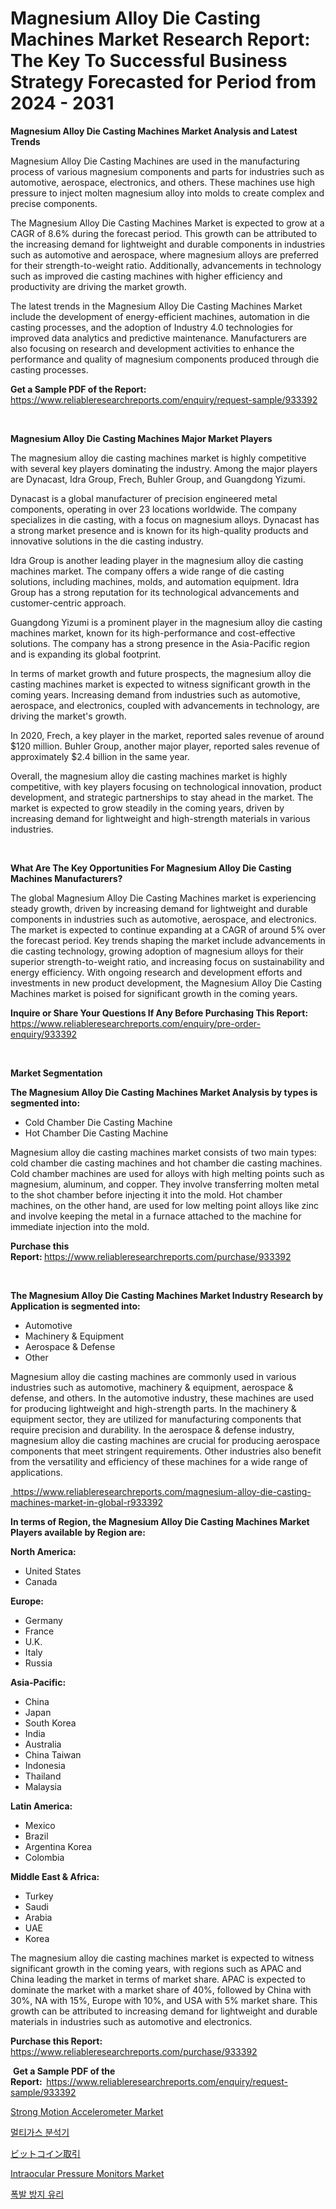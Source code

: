 <p><h1>Magnesium Alloy Die Casting Machines Market Research Report: The Key To Successful Business Strategy Forecasted for Period from 2024 - 2031</h1></p><p><strong>Magnesium Alloy Die Casting Machines Market Analysis and Latest Trends</strong></p>
<p><p>Magnesium Alloy Die Casting Machines are used in the manufacturing process of various magnesium components and parts for industries such as automotive, aerospace, electronics, and others. These machines use high pressure to inject molten magnesium alloy into molds to create complex and precise components.</p><p>The Magnesium Alloy Die Casting Machines Market is expected to grow at a CAGR of 8.6% during the forecast period. This growth can be attributed to the increasing demand for lightweight and durable components in industries such as automotive and aerospace, where magnesium alloys are preferred for their strength-to-weight ratio. Additionally, advancements in technology such as improved die casting machines with higher efficiency and productivity are driving the market growth.</p><p>The latest trends in the Magnesium Alloy Die Casting Machines Market include the development of energy-efficient machines, automation in die casting processes, and the adoption of Industry 4.0 technologies for improved data analytics and predictive maintenance. Manufacturers are also focusing on research and development activities to enhance the performance and quality of magnesium components produced through die casting processes.</p></p>
<p><strong>Get a Sample PDF of the Report:&nbsp;</strong> <a href="https://www.reliableresearchreports.com/enquiry/request-sample/933392">https://www.reliableresearchreports.com/enquiry/request-sample/933392</a></p>
<p>&nbsp;</p>
<p><strong>Magnesium Alloy Die Casting Machines Major Market Players</strong></p>
<p><p>The magnesium alloy die casting machines market is highly competitive with several key players dominating the industry. Among the major players are Dynacast, Idra Group, Frech, Buhler Group, and Guangdong Yizumi.</p><p>Dynacast is a global manufacturer of precision engineered metal components, operating in over 23 locations worldwide. The company specializes in die casting, with a focus on magnesium alloys. Dynacast has a strong market presence and is known for its high-quality products and innovative solutions in the die casting industry.</p><p>Idra Group is another leading player in the magnesium alloy die casting machines market. The company offers a wide range of die casting solutions, including machines, molds, and automation equipment. Idra Group has a strong reputation for its technological advancements and customer-centric approach.</p><p>Guangdong Yizumi is a prominent player in the magnesium alloy die casting machines market, known for its high-performance and cost-effective solutions. The company has a strong presence in the Asia-Pacific region and is expanding its global footprint.</p><p>In terms of market growth and future prospects, the magnesium alloy die casting machines market is expected to witness significant growth in the coming years. Increasing demand from industries such as automotive, aerospace, and electronics, coupled with advancements in technology, are driving the market's growth.</p><p>In 2020, Frech, a key player in the market, reported sales revenue of around $120 million. Buhler Group, another major player, reported sales revenue of approximately $2.4 billion in the same year.</p><p>Overall, the magnesium alloy die casting machines market is highly competitive, with key players focusing on technological innovation, product development, and strategic partnerships to stay ahead in the market. The market is expected to grow steadily in the coming years, driven by increasing demand for lightweight and high-strength materials in various industries.</p></p>
<p>&nbsp;</p>
<p><strong>What Are The Key Opportunities For Magnesium Alloy Die Casting Machines Manufacturers?</strong></p>
<p><p>The global Magnesium Alloy Die Casting Machines market is experiencing steady growth, driven by increasing demand for lightweight and durable components in industries such as automotive, aerospace, and electronics. The market is expected to continue expanding at a CAGR of around 5% over the forecast period. Key trends shaping the market include advancements in die casting technology, growing adoption of magnesium alloys for their superior strength-to-weight ratio, and increasing focus on sustainability and energy efficiency. With ongoing research and development efforts and investments in new product development, the Magnesium Alloy Die Casting Machines market is poised for significant growth in the coming years.</p></p>
<p><strong>Inquire or Share Your Questions If Any Before Purchasing This Report:</strong> <a href="https://www.reliableresearchreports.com/enquiry/pre-order-enquiry/933392">https://www.reliableresearchreports.com/enquiry/pre-order-enquiry/933392</a></p>
<p>&nbsp;</p>
<p><strong>Market Segmentation</strong></p>
<p><strong>The Magnesium Alloy Die Casting Machines Market Analysis by types is segmented into:</strong></p>
<p><ul><li>Cold Chamber Die Casting Machine</li><li>Hot Chamber Die Casting Machine</li></ul></p>
<p><p>Magnesium alloy die casting machines market consists of two main types: cold chamber die casting machines and hot chamber die casting machines. Cold chamber machines are used for alloys with high melting points such as magnesium, aluminum, and copper. They involve transferring molten metal to the shot chamber before injecting it into the mold. Hot chamber machines, on the other hand, are used for low melting point alloys like zinc and involve keeping the metal in a furnace attached to the machine for immediate injection into the mold.</p></p>
<p><strong>Purchase this Report:&nbsp;</strong><a href="https://www.reliableresearchreports.com/purchase/933392">https://www.reliableresearchreports.com/purchase/933392</a></p>
<p>&nbsp;</p>
<p><strong>The Magnesium Alloy Die Casting Machines Market Industry Research by Application is segmented into:</strong></p>
<p><ul><li>Automotive</li><li>Machinery & Equipment</li><li>Aerospace & Defense</li><li>Other</li></ul></p>
<p><p>Magnesium alloy die casting machines are commonly used in various industries such as automotive, machinery & equipment, aerospace & defense, and others. In the automotive industry, these machines are used for producing lightweight and high-strength parts. In the machinery & equipment sector, they are utilized for manufacturing components that require precision and durability. In the aerospace & defense industry, magnesium alloy die casting machines are crucial for producing aerospace components that meet stringent requirements. Other industries also benefit from the versatility and efficiency of these machines for a wide range of applications.</p></p>
<p><a href="https://www.reliableresearchreports.com/magnesium-alloy-die-casting-machines-market-in-global-r933392">&nbsp;https://www.reliableresearchreports.com/magnesium-alloy-die-casting-machines-market-in-global-r933392</a></p>
<p><strong>In terms of Region, the Magnesium Alloy Die Casting Machines Market Players available by Region are:</strong></p>
<p>
    <p> <strong> North America: </strong>
        <ul>
            <li>United States</li>
            <li>Canada</li>
        </ul>
        </p> 
    <p> <strong> Europe: </strong>
        <ul>
            <li>Germany</li>
            <li>France</li>
            <li>U.K.</li>
            <li>Italy</li>
            <li>Russia</li>
        </ul>
        </p> 
    <p> <strong> Asia-Pacific: </strong>
        <ul>
            <li>China</li>
            <li>Japan</li>
            <li>South Korea</li>
            <li>India</li>
            <li>Australia</li>
            <li>China Taiwan</li>
            <li>Indonesia</li>
            <li>Thailand</li>
            <li>Malaysia</li>
        </ul>
        </p> 
    <p> <strong> Latin America: </strong>
        <ul>
            <li>Mexico</li>
            <li>Brazil</li>
            <li>Argentina Korea</li>
            <li>Colombia</li>
        </ul>
        </p> 
    <p> <strong> Middle East & Africa: </strong>
        <ul>
            <li>Turkey</li>
            <li>Saudi</li>
            <li>Arabia</li>
            <li>UAE</li>
            <li>Korea</li>
        </ul>
    </p>
    </p>
<p><p>The magnesium alloy die casting machines market is expected to witness significant growth in the coming years, with regions such as APAC and China leading the market in terms of market share. APAC is expected to dominate the market with a market share of 40%, followed by China with 30%, NA with 15%, Europe with 10%, and USA with 5% market share. This growth can be attributed to increasing demand for lightweight and durable materials in industries such as automotive and electronics.</p></p>
<p><strong>Purchase this Report: </strong><a href="https://www.reliableresearchreports.com/purchase/933392">https://www.reliableresearchreports.com/purchase/933392</a></p>
<p>&nbsp;<strong>Get a Sample PDF of the Report:&nbsp;&nbsp;</strong><a href="https://www.reliableresearchreports.com/enquiry/request-sample/933392">https://www.reliableresearchreports.com/enquiry/request-sample/933392</a></p>
<p><strong></strong></p>
<p><p><a href="https://www.linkedin.com/pulse/strong-motion-accelerometer-market-analysis-sze-forecasted-8knhe">Strong Motion Accelerometer Market</a></p><p><a href="https://github.com/PhilToryphy7876567/Market-Research-Report-List-1/blob/main/568718277562.md">멀티가스 분석기</a></p><p><a href="https://github.com/luffiazaza/Market-Research-Report-List-1/blob/main/397587383793.md">ビットコイン取引</a></p><p><a href="https://github.com/dimitrishawkinswaynenp91rgz/Market-Research-Report-List-2/blob/main/intraocular-pressure-monitors-market.md">Intraocular Pressure Monitors Market</a></p><p><a href="https://medium.com/@koleledner/%ED%8F%AD%EB%B0%9C-%EB%B0%A9%EC%A7%80-%EC%9C%A0%EB%A6%AC-%EC%8B%9C%EC%9E%A5-%EC%A1%B0%EC%82%AC-%EB%B3%B4%EA%B3%A0%EC%84%9C-%EA%B7%B8-%EC%97%AD%EC%82%AC-%EB%B0%8F-2024%EB%85%84%EB%B6%80%ED%84%B0-2031%EB%85%84%EA%B9%8C%EC%A7%80%EC%9D%98-%EC%98%88%EC%B8%A1-69a13c0fab83">폭발 방지 유리</a></p></p>